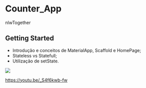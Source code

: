 # Counter_App

nlwTogether

## Getting Started

* Introdução e conceitos de MaterialApp,
  Scaffold e HomePage;
* Stateless vs Statefull;
* Utilização de setState.

![](https://github.com/MelloWill36/counterApp/blob/main/Counter_App.gif)

https://youtu.be/_S4f6kwb-fw
